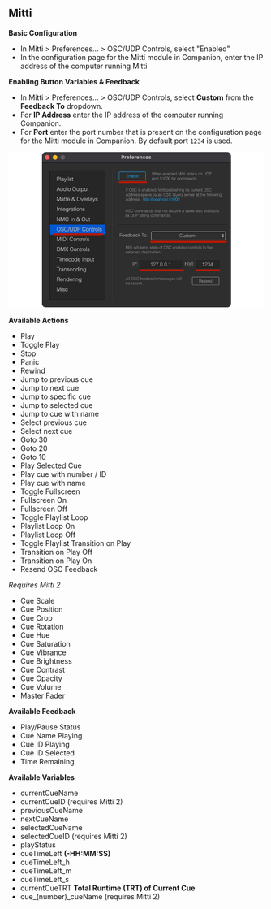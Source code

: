 ## Mitti

**Basic Configuration**

- In Mitti > Preferences... > OSC/UDP Controls, select "Enabled"
- In the configuration page for the Mitti module in Companion, enter the IP address of the computer running Mitti

**Enabling Button Variables & Feedback**

- In Mitti > Preferences... > OSC/UDP Controls, select **Custom** from the **Feedback To** dropdown.
- For **IP Address** enter the IP address of the computer running Companion.
- For **Port** enter the port number that is present on the configuration page for the Mitti module in Companion. By default port `1234` is used.

![Mitti](companion/images/mitti.png?raw=true 'Mitti')

**Available Actions**

- Play
- Toggle Play
- Stop
- Panic
- Rewind
- Jump to previous cue
- Jump to next cue
- Jump to specific cue
- Jump to selected cue
- Jump to cue with name
- Select previous cue
- Select next cue
- Goto 30
- Goto 20
- Goto 10
- Play Selected Cue
- Play cue with number / ID
- Play cue with name
- Toggle Fullscreen
- Fullscreen On
- Fullscreen Off
- Toggle Playlist Loop
- Playlist Loop On
- Playlist Loop Off
- Toggle Playlist Transition on Play
- Transition on Play Off
- Transition on Play On
- Resend OSC Feedback

_Requires Mitti 2_

- Cue Scale
- Cue Position
- Cue Crop
- Cue Rotation
- Cue Hue
- Cue Saturation
- Cue Vibrance
- Cue Brightness
- Cue Contrast
- Cue Opacity
- Cue Volume
- Master Fader

**Available Feedback**

- Play/Pause Status
- Cue Name Playing
- Cue ID Playing
- Cue ID Selected
- Time Remaining

**Available Variables**

- currentCueName
- currentCueID (requires Mitti 2)
- previousCueName
- nextCueName
- selectedCueName
- selectedCueID (requires Mitti 2)
- playStatus
- cueTimeLeft **(-HH:MM:SS)**
- cueTimeLeft_h
- cueTimeLeft_m
- cueTimeLeft_s
- currentCueTRT **Total Runtime (TRT) of Current Cue**
- cue\_(number)\_cueName (requires Mitti 2)
